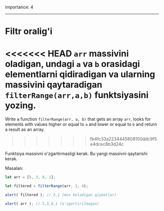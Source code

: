 importance: 4

---

# Filtr oralig'i

<<<<<<< HEAD
`arr` massivini oladigan, undagi `a` va `b` orasidagi elementlarni qidiradigan va ularning massivini qaytaradigan `filterRange(arr,a,b)` funktsiyasini yozing.
=======
Write a function `filterRange(arr, a, b)` that gets an array `arr`, looks for elements with values higher or equal to `a` and lower or equal to `b` and return a result as an array.
>>>>>>> fb4fc33a2234445808100ddc9f5e4dcec8b3d24c

Funktsiya massivni o'zgartirmasligi kerak. Bu yangi massivni qaytarishi kerak.

Masalan:

```js
let arr = [5, 3, 8, 1];

let filtered = filterRange(arr, 1, 4); 

alert( filtered ); // 3,1 (mos keladigan qiymatlar)

alert( arr ); // 5,3,8,1 (o'zgartirilmagan)
```

